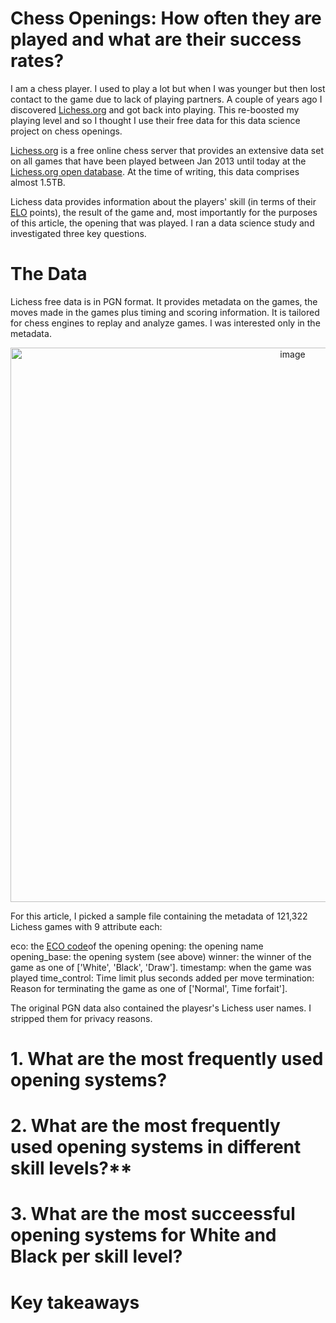 # Chess Openings: How often they are played and what are their success rates?

I am a chess player. I used to play a lot but when I was younger but then lost
contact to the game due to lack of playing partners. A couple of
years ago I discovered [Lichess.org](https://lichess.org) and got back into playing. This
re-boosted my playing level and so I thought I use their free data
for this data science project on chess openings.

[Lichess.org](https://lichess.org) is a free online chess server that provides an extensive
data set on all games that have been played between Jan 2013 until
today at the [Lichess.org open database](https://database.lichess.org/). At the time of writing, this
data comprises almost 1.5TB.

Lichess data provides information about the players' skill (in terms of their [ELO](https://en.wikipedia.org/wiki/Elo_rating_system) points), the result
of the game and, most importantly for the purposes of this article, the opening that was played. I ran
a data science study and investigated three key questions.

# The Data

Lichess free data is in PGN format. It provides metadata on the games,
the moves made in the games plus timing and scoring information. It
is tailored for chess engines to replay and analyze games. I was interested only
in the metadata.  

<p align="center">
<img width="887" alt="image" src="https://github.com/san-zrl/chess_openings/aimages/metadata.png">
</p>

For this article, I picked a sample file containing the metadata of 121,322 Lichess games
with 9 attribute each:

eco: the [ECO code](https://en.wikipedia.org/wiki/Encyclopaedia_of_Chess_Openings)of the opening
opening: the opening name
opening_base: the opening system (see above)
winner: the winner of the game as one of ['White', 'Black', 'Draw'].
timestamp: when the game was played
time_control: Time limit plus seconds added per move
termination: Reason for terminating the game as one of ['Normal', Time forfait'].

The original PGN data also contained the playesr's Lichess user names. I stripped them for privacy reasons.

# 1. What are the most frequently used opening systems?

# 2. What are the most frequently used opening systems in different skill levels?**

# 3. What are the most succeessful opening systems for White and Black per skill level?

# Key takeaways
